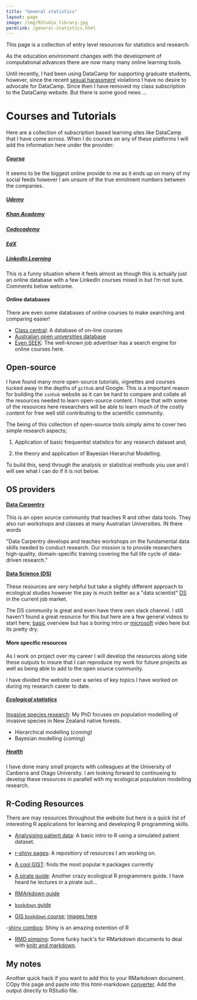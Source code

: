 ```yaml
---
title: "General statistics"
layout: page
image: /img/RStudio_library.jpg
permlink: /general-statistics.html
---
```


This page is a collection of entry level resources for statistics and research. 

As the education environment changes with the development of computational advances there are now many many online learning tools. 

Until recently, I had been using DataCamp for supporting graduate students, however, since the recent [sexual harassment](https://medium.com/@heathernolis/on-datacamp-aafd82f94e60/) violations I have no desire to advocate for DataCamp. Since then I have removed my class subscription to the DataCamp website. But there is some good news ...

# Courses and Tutorials

Here are a collection of subscription based learning sites like DataCamp that I have come across. When I do courses on any of these platforms I will add the information here under the provider:

##### [Coursa](https://www.coursera.org/)

It seems to be the biggest online provide to me as it ends up on many of my social feeds however I am unsure of the true enrolment numbers between the companies.

##### [Udemy](https://www.udemy.com/)

##### [Khan Academy](https://www.khanacademy.org/)

##### [Codecademy](https://www.codecademy.com/)

##### [EdX](https://www.edx.org/)

##### [LinkedIn Learning](https://www.linkedin.com/learning/)

This is a funny situation where it feels almost as though this is actually just an online database with a few LinkedIn courses mixed in but I’m not sure. Comments below welcome.

#### Online databases

There are even some databases of online courses to make searching and comparing easier!

- [Class central](https://www.classcentral.com/): A database of on-line courses
- [Australian open universities database](https://www.open.edu.au/online-courses/)
- [Even SEEK](https://www.seek.com.au/learning/search/courses/mode-online/): The well-known job advertiser has a search engine for online courses here.

## Open-source

I have found many more open-source tutorials, vignettes and courses tucked away in the depths of `github` and Google. This is a important reason for building the `ssnhub` website as it can be hard to compare and collate all the resources needed to learn open-source content. I hope that with some of the resources here researchers will be able to learn much of the costly content for free well still contributing to the scientific community.

The being of this collection of open-source tools simply aims to cover two simple research aspects;

1.  Application of basic frequentist statistics for any research dataset and;

2. the theory and application of Bayesian Hierarchal Modelling.

To build this, send through the analysis or statistical methods you use and I will see what I can do if it is not below.

## OS providers

#### [Data Carpentry](https://datacarpentry.org/)

This is an open source community that teaches R and other data tools. They also run workshops and classes at many Australian Universities. IN there words

"Data Carpentry develops and teaches workshops on the fundamental data skills needed to conduct research. Our mission is to provide researchers high-quality, domain-specific training covering the full life cycle of data-driven research."

#### [Data Science (DS)](https://www.rfordatasci.com/)

These resources are very helpful but take a slightly different approach to ecological studies however the pay is much better as a "data scientist" [DS](https://www.rfordatasci.com/) in the current job market.

The DS community is great and even have there own slack channel. I still haven't found a great resource for this but here are a few general videos to start here; [basic](https://www.youtube.com/watch?v=poQ61RZKzwE) overview but has a boring intro *or*  [microsoft](https://www.youtube.com/watch?v=gNV9EqwXCpw) video here but its pretty dry.

#### More specific resources

As I work on project over my career I will develop the resources along side these outputs to insure that I can reproduce my work for future projects as well as being able to add to the open source community.

I have divided the website over a series of key topics I have worked on during my research career to date.

##### [Ecological statistics](https://www.ssnhub.com/ecological-statistics/)


[Invasive species research](https://www.ssnhub.com/invasive-species-modeling/): My PhD focuses on population modelling of invasive species in New Zealand native forests.

- Hierarchical modelling (*coming*)
- Bayesian modelling (*coming*)

##### [Health](https://bookdown.org/taragonmd/phds/)

I have done many small projects with colleagues at the University of Canberra and Otago University. I am looking forward to continueing to develop these resources in parallell with my ecological population modelling research.

## R-Coding Resources

There are may resources throughout the website but here is a quick list of interesting R applications for learning and developing R programming skills.

- [Analysising patient data](https://swcarpentry.github.io/r-novice-inflammation/aio.html): A basic intro to R using a simulated patient dataset.

- [r-shiny pages](https://github.com/davan690/awesome-rshiny): A repositiory of resources I am working on.

- [A cool GIST](https://gist.github.com/StevenMMortimer): finds the most popular `R` packages currently

- [A pirate guide](https://bookdown.org/ndphillips/YaRrr/YaRrr.pdf): Another crazy ecological R programmers guide. I have heard he lectures in a pirate suit...

- [RMArkdown guide](http://252s-epi.vet.unimelb.edu.au/~epi/epi_html/Courses/ID_FAO_EID_risk_mapping/docs/02-Intro_R/Xie_et_al_R_Markdown_Definitive_Guide.pdf)

- [`bookdown` guide]()

- [GIS `bookdown` course](http://geog.uoregon.edu/bartlein/courses/geog490/week05.html); [images here](https://www.earthdatascience.org/courses/earth-analytics/document-your-science/add-images-to-rmarkdown-report/)

-[shiny combos](https://beta.rstudioconnect.com/content/2671/Combining-Shiny-R-Markdown.html): Shiny is an amazing extention of R

- [RMD pimping](https://holtzy.github.io/Pimp-my-rmd/): Some funky hack's for RMarkdown documents to deal with [knitr and markdown](https://kbroman.org/knitr_knutshell/pages/Rmarkdown.html).

## My notes

Another quick hack if you want to add this to your RMarkdown document. COpy this page and paste into
this  html-markdown [converter](https://www.browserling.com/tools/html-to-markdown). Add the output directly to RStudio file.